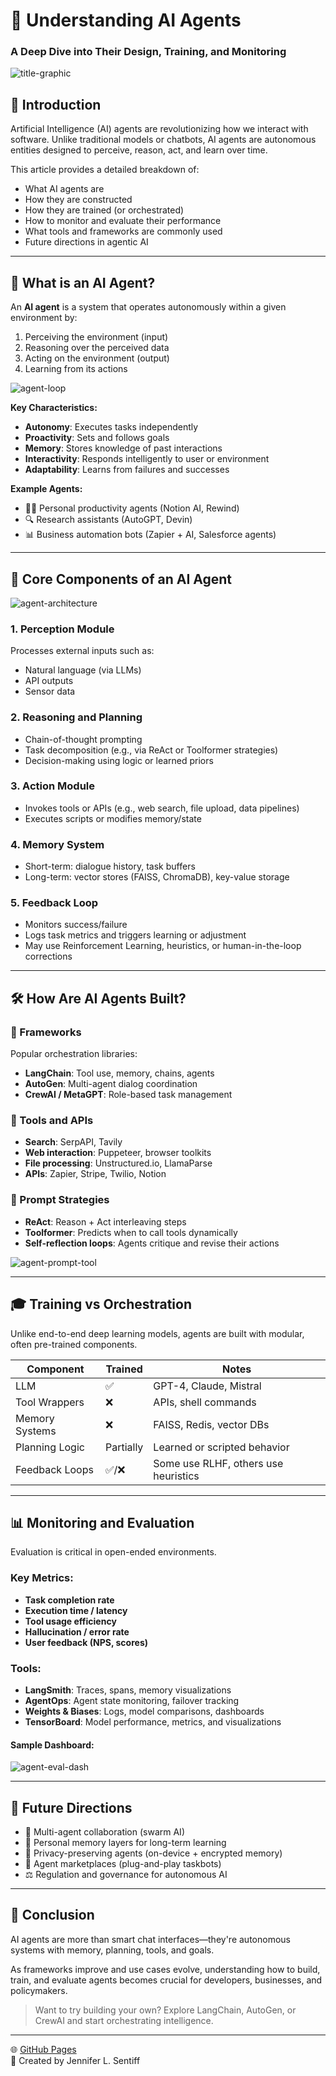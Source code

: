 # 🧠 Understanding AI Agents  
### A Deep Dive into Their Design, Training, and Monitoring
![title-graphic](article-title-graphic.png)
## 🚀 Introduction

Artificial Intelligence (AI) agents are revolutionizing how we interact with software. Unlike traditional models or chatbots, AI agents are autonomous entities designed to perceive, reason, act, and learn over time.

This article provides a detailed breakdown of:
- What AI agents are
- How they are constructed
- How they are trained (or orchestrated)
- How to monitor and evaluate their performance
- What tools and frameworks are commonly used
- Future directions in agentic AI

---

## 🤖 What is an AI Agent?

An **AI agent** is a system that operates autonomously within a given environment by:
1. Perceiving the environment (input)
2. Reasoning over the perceived data
3. Acting on the environment (output)
4. Learning from its actions

![agent-loop](01_agent-loop.png)

**Key Characteristics:**
- **Autonomy**: Executes tasks independently
- **Proactivity**: Sets and follows goals
- **Memory**: Stores knowledge of past interactions
- **Interactivity**: Responds intelligently to user or environment
- **Adaptability**: Learns from failures and successes

**Example Agents:**
- 🧑‍💼 Personal productivity agents (Notion AI, Rewind)
- 🔍 Research assistants (AutoGPT, Devin)
- 📊 Business automation bots (Zapier + AI, Salesforce agents)

---

## 🧱 Core Components of an AI Agent

![agent-architecture](02_agent-architecture.png)

### 1. **Perception Module**
Processes external inputs such as:
- Natural language (via LLMs)
- API outputs
- Sensor data

### 2. **Reasoning and Planning**
- Chain-of-thought prompting
- Task decomposition (e.g., via ReAct or Toolformer strategies)
- Decision-making using logic or learned priors

### 3. **Action Module**
- Invokes tools or APIs (e.g., web search, file upload, data pipelines)
- Executes scripts or modifies memory/state

### 4. **Memory System**
- Short-term: dialogue history, task buffers
- Long-term: vector stores (FAISS, ChromaDB), key-value storage

### 5. **Feedback Loop**
- Monitors success/failure
- Logs task metrics and triggers learning or adjustment
- May use Reinforcement Learning, heuristics, or human-in-the-loop corrections

---

## 🛠️ How Are AI Agents Built?

### 🧪 Frameworks
Popular orchestration libraries:
- **LangChain**: Tool use, memory, chains, agents
- **AutoGen**: Multi-agent dialog coordination
- **CrewAI / MetaGPT**: Role-based task management

### 🔧 Tools and APIs
- **Search**: SerpAPI, Tavily
- **Web interaction**: Puppeteer, browser toolkits
- **File processing**: Unstructured.io, LlamaParse
- **APIs**: Zapier, Stripe, Twilio, Notion

### 🧵 Prompt Strategies
- **ReAct**: Reason + Act interleaving steps
- **Toolformer**: Predicts when to call tools dynamically
- **Self-reflection loops**: Agents critique and revise their actions

![agent-prompt-tool](03_prompt-and-tool-use.png)

---

## 🎓 Training vs Orchestration

Unlike end-to-end deep learning models, agents are built with modular, often pre-trained components.

| Component         | Trained | Notes                           |
|------------------|---------|---------------------------------|
| LLM              | ✅       | GPT-4, Claude, Mistral          |
| Tool Wrappers    | ❌       | APIs, shell commands            |
| Memory Systems   | ❌       | FAISS, Redis, vector DBs        |
| Planning Logic   | Partially | Learned or scripted behavior   |
| Feedback Loops   | ✅/❌     | Some use RLHF, others use heuristics |

---

## 📊 Monitoring and Evaluation

Evaluation is critical in open-ended environments.

### Key Metrics:
- **Task completion rate**
- **Execution time / latency**
- **Tool usage efficiency**
- **Hallucination / error rate**
- **User feedback (NPS, scores)**

### Tools:
- **LangSmith**: Traces, spans, memory visualizations
- **AgentOps**: Agent state monitoring, failover tracking
- **Weights & Biases**: Logs, model comparisons, dashboards
- **TensorBoard**: Model performance, metrics, and visualizations

#### Sample Dashboard:
![agent-eval-dash](05_agent_eval_dashboard.png)

---


## 🔮 Future Directions

- 🤝 Multi-agent collaboration (swarm AI)
- 🧠 Personal memory layers for long-term learning
- 🔐 Privacy-preserving agents (on-device + encrypted memory)
- 📱 Agent marketplaces (plug-and-play taskbots)
- ⚖️ Regulation and governance for autonomous AI

---

## 📎 Conclusion

AI agents are more than smart chat interfaces—they're autonomous systems with memory, planning, tools, and goals.

As frameworks improve and use cases evolve, understanding how to build, train, and evaluate agents becomes crucial for developers, businesses, and policymakers.

> Want to try building your own? Explore LangChain, AutoGen, or CrewAI and start orchestrating intelligence.

---

🌐 [GitHub Pages](https://JenLaur.github.io/ai-agents-guide/)  
🧠 Created by Jennifer L. Sentiff